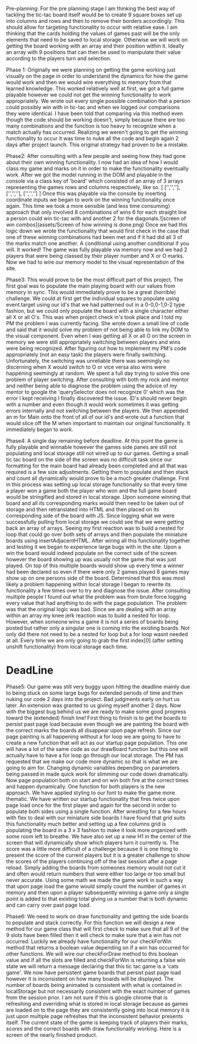 Pre-planning: For the pre planning stage I am thinking the best way of tackling the tic-tac board itself would be to create 9 square boxes set up into columns and rows and then to remove their borders accordingly. This should allow for targeting functionality to occur with relative ease. I am thinking that the cards holding the values of games past will be the only elements that need to be saved to local storage. Otherwise we will work on getting the board working with an array and their position within it. Ideally an array with 9 positions that can then be used to manipulate their value according to the players turn and selection.



Phase 1: Originally we were planning on getting the game working just visually on the page in order to understand the dynamics for how the game would work and then we would wire everything to memory from that learned knowledge. This worked relatively well at first, we got a full game playable however we could not get the winning functionality to work appropriately. We wrote out every single possible combination that a person could possibly win with in tic-tac and when we logged our comparisons they were identical. I have been told that comparing via this method even though the code should be working doesn't, simply because there are too many combinations and the function is too heavy to recognize when a match actually has occurred. Realizing we weren't going to get the winning functionality to occur it was time to nuke all the code and begin again 2 days after project launch. This original strategy had proven to be a mistake.

Phase2: After consulting with a few people and seeing how they had gone about their own winning functionality. I now had an idea of how I would class my game and marks on it in order to make the functionality eventually work. After we got the model running in the DOM and playable in the console via a class key of 'board' which consisted of an array of 3 arrays representing the games rows and columns respectively, like so.
[
  ['','',''],
  ['','',''],
  ['','','']
]
  Once this was playable via the console by inserting coordinate inputs we began to work on the winning functionality once again. This time we took a more sensible (and less time consuming) approach that only involved 8 combinations of wins 6 for each straight line a person could win tic-tac with and another 2 for the diagonals.![screen of win combos](assets/Screen of how winning is done.png) Once we had this logic down we wrote the functionality that would first check in the case that one of these winning combinations had been met and if it had did all 3 of the marks match one another. A conditional using another conditional if you will. It worked! The game was fully playable via memory now and we had 2 players that were being classed by their player number and X or O marks. Now we had to wire our memory model to the visual representation of the site.

  Phase3: This would prove to be the most difficult part of this project. The first goal was to populate the main playing board with our values from memory in sync. This would immediately prove to be a great (horrible) challenge. We could at first get the individual squares to populate using event.target using our id's that we had patterned out in a 0-0,0-1,0-2 type fashion, but we could only populate the board with a single character either all X or all O's. This was when project check in's took place and I told my PM the problem I was currently facing. She wrote down a small line of code and said that it would solve my problem of not being able to link my DOM to the visual component. Even when I was getting all X or all O on the screen in memory we were still appropriately switching between players and wins were being recognized. After figuring out how to implement my PM's code appropriately (not an easy task) the players were finally switching. Unfortunately, the switching was unreliable there was seemingly no discerning when X would switch to O or vice versa also wins were happening seemingly at random. We spent a full day trying to solve this one problem of player switching. After consulting with both my rock and mentor and neither being able to diagnose the problem using the advice of my mentor to google the 'querySelector does not recognize 0' which was the error I kept receiving I finally discovered the issue. ID's should never begin with a number and even though it would work sometimes it was getting errors internally and not switching between the players. We then appended an m for Main onto the front of all of our id's and wrote out a function that would slice off the M when important to maintain our original functionality. It immediately began to work.

  Phase4: A single day remaining before deadline. At this point the game is fully playable and winnable however the games side panes are still not populating and local storage still not wired up to our games. Getting a small tic tac board on the side of the screen was no difficult task since our formatting for the main board had already been completed and all that was required is a few size adjustments. Getting them to populate and then stack and count all dynamically would prove to be a much greater challenge. First in this process was setting up local storage functionality so that every time a player won a game both the player who won and the full game board would be stringified and stored in local storage. Upon someone winning that board and all its corresponding marks would then need to be taken out of storage and then retranslated into HTML and then placed on its corresponding side of the board with JS. Since logging what we were successfully pulling from local storage we could see that we were getting back an array of arrays. Seeing my first reaction was to build a nested for loop that could go over both sets of arrays and then populate the miniature boards using insertAdjacentHTML. After wiring all this functionality together and testing it we began to experience large bugs with in the site. Upon a win the board would indeed populate on the correct side of the screen however the board showing up was usually not the game that was just played. On top of this multiple boards would show up every time a winner had been declared so even if there were only 2 games played 8 games may show up on one persons side of the board. Determined that this was most likely a problem happening within local storage I began to rewrite its functionality a few times over to try and diagnose the issue. After consulting multiple people I found out what the problem was from brute force logging every value that had anything to do with the page population. The problem was that the original logic was bad. Since we are dealing with an array within an array my knee jerk reaction was to build a nested for loop. However, when someone wins a game it is not a series of boards being posted but rather only a singular one is coming into the existing boards. Not only did there not need to be a nested for loop but a for loop wasnt needed at all. Every time we are only going to grab the first index[0] (after setting unshift functionality) from local storage each time.

   # DeadLine

  Phase5: Our game was still very buggy upon hitting the deadline mainly due to being stuck on some large bugs for extended periods of time and then nuking our code 2 days into the project. Bad judgments early on hurt us later. An extension was granted to us giving myself another 2 days. Now with the biggest bug behind us we are ready to make some good progress toward the (extended) finish line! First thing to finish is to get the boards to persist past page load because even though we are painting the board with the correct marks the boards all disappear upon page refresh. Since our page painting is all happening without a for loop we are going to have to create a new function that will act as our startup page population. This one will have a lot of the same code as our drawBoard function but this one will actually have to have a for loop go through our local storage. The PM has requested that we make our code more dynamic so that is what we are going to aim for. Changing dynamic variables depending on parameters being passed in made quick work for slimming our code down dramatically. Now page population both on start and on win both fire at the correct times and happen dynamically. One function for both players is the new approach. We have applied styling to our font to make the game more thematic. We have written our startup functionality that fires twice upon page load once for the first player and again for the second in order to populate both sides using a single function. After wrestling for a few hours with flex to deal with our miniature side boards I have found that grid suits this functionality much better and setting up a few columns grid is populating the board in a 3 x 3 fashion to make it look more organized with some room left to breathe. We have also set up a new H1 in the center of the screen that will dynamically show which players turn it currently is. The score was a little more difficult of a challenge because it is one thing to present the score of the current players but it is a greater challenge to show the scores of the players continuing off of the last session after a page reload. Simply adding the boards from someones memory would not cut it and often would return numbers that were either too large or too small but never accurate. Using some math we made the game work in such a way that upon page load the game would simply count the number of games in memory and then upon a player subsequently winning a game only a single point is added to that existing total giving us a number that is both dynamic and can carry over past page load.

  Phase6: We need to work on draw functionality and getting the side boards to populate and stack correctly. For this function we will design a new method for our game class that will first check to make sure that all 9 of the 9 slots have been filled then it will check to make sure that a win has not occurred. Luckily we already have functionality for our checkForWin method that returns a boolean value depending on if a win has occurred for other functions. We will wire our checkForDraw method to this boolean value and if all the slots are filled and checkForWin is returning a false win state we will return a message declaring that this tic tac game is a 'cats game'. We now have persistent game boards that persist past page load however it is inconsistent on how many boards will be displayed.  The number of boards being animated is consistent with what is contained in localStorage but not necessarily consistent with the exact number of games from the session prior. I am not sure if this is google chrome that is refreshing and overriding what is stored in local storage because as games are loaded on to the page they are consistently going into local memory it is just upon multiple page refreshes that the inconsistent behavior presents itself. The current state of the game is keeping track of players their marks, scores and the correct boards with draw functionality working. Here is a screen of the nearly finished product. ![]()
